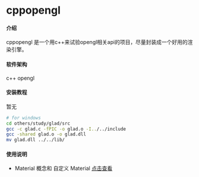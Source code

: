 # cppopengl

#### 介绍

cppopengl 是一个用c++来试验opengl相关api的项目，尽量封装成一个好用的渲染引擎。

#### 软件架构
c++
opengl


#### 安装教程

暂无

```bash
# for windows
cd others/study/glad/src
gcc -c glad.c -fPIC -o glad.o -I../../include
gcc -shared glad.o -o glad.dll
mv glad.dll ../../lib/
```

#### 使用说明

- Material 概念和 自定义 Material [点击查看](docs/material.md)
